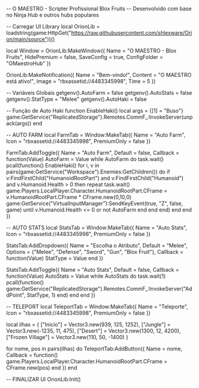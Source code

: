 -- O MAESTRO - Scripter Profissional Blox Fruits
-- Desenvolvido com base no Ninja Hub e outros hubs populares

-- Carregar UI Library
local OrionLib = loadstring(game:HttpGet("https://raw.githubusercontent.com/shlexware/Orion/main/source"))()

local Window = OrionLib:MakeWindow({
    Name = "O MAESTRO - Blox Fruits",
    HidePremium = false,
    SaveConfig = true,
    ConfigFolder = "OMaestroHub"
})

OrionLib:MakeNotification({
    Name = "Bem-vindo!",
    Content = "O MAESTRO está ativo!",
    Image = "rbxassetid://4483345998",
    Time = 5
})

-- Variáveis Globais
getgenv().AutoFarm = false
getgenv().AutoStats = false
getgenv().StatType = "Melee"
getgenv().AutoHaki = false

-- Função de Auto Haki
function EnableHaki()
    local args = {[1] = "Buso"}
    game:GetService("ReplicatedStorage").Remotes.CommF_:InvokeServer(unpack(args))
end

-- AUTO FARM
local FarmTab = Window:MakeTab({
    Name = "Auto Farm",
    Icon = "rbxassetid://4483345998",
    PremiumOnly = false
})

FarmTab:AddToggle({
    Name = "Auto Farm",
    Default = false,
    Callback = function(Value)
        AutoFarm = Value
        while AutoFarm do task.wait()
            pcall(function()
                EnableHaki()
                for i, v in pairs(game:GetService("Workspace").Enemies:GetChildren()) do
                    if v:FindFirstChild("HumanoidRootPart") and v:FindFirstChild("Humanoid") and v.Humanoid.Health > 0 then
                        repeat task.wait()
                            game.Players.LocalPlayer.Character.HumanoidRootPart.CFrame = v.HumanoidRootPart.CFrame * CFrame.new(0,10,0)
                            game:GetService("VirtualInputManager"):SendKeyEvent(true, "Z", false, game)
                        until v.Humanoid.Health <= 0 or not AutoFarm
                    end
                end
            end)
        end
    end
})

-- AUTO STATS
local StatsTab = Window:MakeTab({
    Name = "Auto Stats",
    Icon = "rbxassetid://4483345998",
    PremiumOnly = false
})

StatsTab:AddDropdown({
    Name = "Escolha o Atributo",
    Default = "Melee",
    Options = {"Melee", "Defense", "Sword", "Gun", "Blox Fruit"},
    Callback = function(Value)
        StatType = Value
    end
})

StatsTab:AddToggle({
    Name = "Auto Stats",
    Default = false,
    Callback = function(Value)
        AutoStats = Value
        while AutoStats do task.wait(1)
            pcall(function()
                game:GetService("ReplicatedStorage").Remotes.CommF_:InvokeServer("AddPoint", StatType, 1)
            end)
        end
    end
})

-- TELEPORT
local TeleportTab = Window:MakeTab({
    Name = "Teleporte",
    Icon = "rbxassetid://4483345998",
    PremiumOnly = false
})

local ilhas = {
    ["Inicio"] = Vector3.new(939, 125, 1252),
    ["Jungle"] = Vector3.new(-1235, 11, 475),
    ["Desert"] = Vector3.new(1300, 12, 4200),
    ["Frozen Village"] = Vector3.new(110, 50, -1400)
}

for nome, pos in pairs(ilhas) do
    TeleportTab:AddButton({
        Name = nome,
        Callback = function()
            game.Players.LocalPlayer.Character.HumanoidRootPart.CFrame = CFrame.new(pos)
        end
    })
end

-- FINALIZAR UI
OrionLib:Init()
